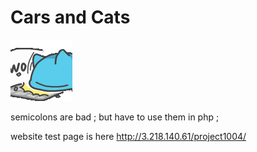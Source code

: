 # Cars and Cats
![cat](images/logos/cat.gif)

semicolons are bad ;
but have to use them in php ;

website test page is here http://3.218.140.61/project1004/ 

